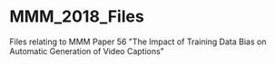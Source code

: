 # MMM_2018_Files
Files relating to MMM Paper 56 "The Impact of Training Data Bias on Automatic Generation of Video Captions"
